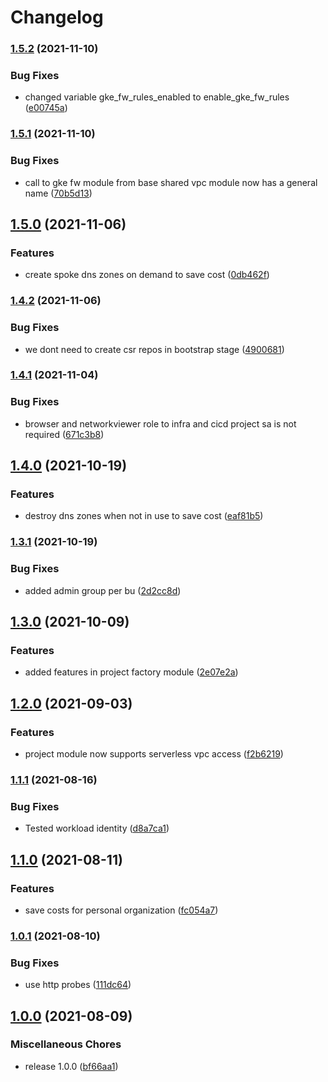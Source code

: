 # Changelog

### [1.5.2](https://www.github.com/rajesh-nitc/gcp-foundation/compare/v1.5.1...v1.5.2) (2021-11-10)


### Bug Fixes

* changed variable gke_fw_rules_enabled to enable_gke_fw_rules ([e00745a](https://www.github.com/rajesh-nitc/gcp-foundation/commit/e00745aeb09f5dff24b6e5c947205639f747665f))

### [1.5.1](https://www.github.com/rajesh-nitc/gcp-foundation/compare/v1.5.0...v1.5.1) (2021-11-10)


### Bug Fixes

* call to gke fw module from base shared vpc module now has a general name ([70b5d13](https://www.github.com/rajesh-nitc/gcp-foundation/commit/70b5d13b6149c3f7456730c5412012570a9b0aef))

## [1.5.0](https://www.github.com/rajesh-nitc/gcp-foundation/compare/v1.4.2...v1.5.0) (2021-11-06)


### Features

* create spoke dns zones on demand to save cost ([0db462f](https://www.github.com/rajesh-nitc/gcp-foundation/commit/0db462f5528100ece08d85366fc777cd59fad473))

### [1.4.2](https://www.github.com/rajesh-nitc/gcp-foundation/compare/v1.4.1...v1.4.2) (2021-11-06)


### Bug Fixes

* we dont need to create csr repos in bootstrap stage ([4900681](https://www.github.com/rajesh-nitc/gcp-foundation/commit/490068121f5eea7ab035107ba439cdcc8029dcbd))

### [1.4.1](https://www.github.com/rajesh-nitc/gcp-foundation/compare/v1.4.0...v1.4.1) (2021-11-04)


### Bug Fixes

* browser and networkviewer role to infra and cicd project sa is not required ([671c3b8](https://www.github.com/rajesh-nitc/gcp-foundation/commit/671c3b83915033856dd424a72ddf1ca018f875d4))

## [1.4.0](https://www.github.com/rajesh-nitc/gcp-foundation/compare/v1.3.1...v1.4.0) (2021-10-19)


### Features

* destroy dns zones when not in use to save cost ([eaf81b5](https://www.github.com/rajesh-nitc/gcp-foundation/commit/eaf81b5f5ca1dbdd8951d4179a631818139566a5))

### [1.3.1](https://www.github.com/rajesh-nitc/gcp-foundation/compare/v1.3.0...v1.3.1) (2021-10-19)


### Bug Fixes

* added admin group per bu ([2d2cc8d](https://www.github.com/rajesh-nitc/gcp-foundation/commit/2d2cc8d53201bc505bbc099f26d3c93aa90c3e5f))

## [1.3.0](https://www.github.com/rajesh-nitc/gcp-foundation/compare/v1.2.0...v1.3.0) (2021-10-09)


### Features

* added features in project factory module ([2e07e2a](https://www.github.com/rajesh-nitc/gcp-foundation/commit/2e07e2a76f1584c3346e23901b7fa316c752e3c1))

## [1.2.0](https://www.github.com/rajesh-nitc/gcp-foundation/compare/v1.1.1...v1.2.0) (2021-09-03)


### Features

* project module now supports serverless vpc access ([f2b6219](https://www.github.com/rajesh-nitc/gcp-foundation/commit/f2b6219d8987ff0e97eb09647e6fb737ef73cabe))

### [1.1.1](https://www.github.com/rajesh-nitc/gcp-foundation/compare/v1.1.0...v1.1.1) (2021-08-16)


### Bug Fixes

* Tested workload identity ([d8a7ca1](https://www.github.com/rajesh-nitc/gcp-foundation/commit/d8a7ca1c6f0866ee07d5049c9efabba459258922))

## [1.1.0](https://www.github.com/rajesh-nitc/gcp-foundation/compare/v1.0.1...v1.1.0) (2021-08-11)


### Features

* save costs for personal organization ([fc054a7](https://www.github.com/rajesh-nitc/gcp-foundation/commit/fc054a7183757d1e51e371e7329c5cf848cc6dd8))

### [1.0.1](https://www.github.com/rajesh-nitc/gcp-foundation/compare/v1.0.0...v1.0.1) (2021-08-10)


### Bug Fixes

* use http probes ([111dc64](https://www.github.com/rajesh-nitc/gcp-foundation/commit/111dc64d8bfe309f2d94768e33c839ab022572f1))

## [1.0.0](https://www.github.com/rajesh-nitc/gcp-foundation/compare/v1.0.0...v1.0.0) (2021-08-09)


### Miscellaneous Chores

* release 1.0.0 ([bf66aa1](https://www.github.com/rajesh-nitc/gcp-foundation/commit/bf66aa164e4b04fa108083e84acf225f1b407a12))
